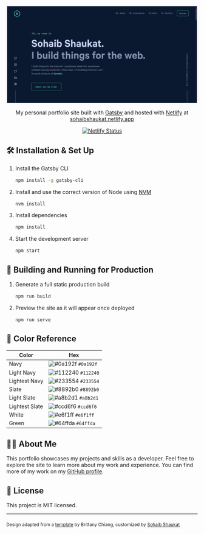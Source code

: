 <div align="center">
  <img alt="Portfolio Preview" src="https://raw.githubusercontent.com/SSKnT/dev-portfolio/main/static/og.png" width="500" />
</div>
<p align="center">
  My personal portfolio site built with <a href="https://www.gatsbyjs.org/" target="_blank">Gatsby</a> and hosted with <a href="https://www.netlify.com/" target="_blank">Netlify</a> at <a href="https://sohaibshaukat.netlify.app" target="_blank">sohaibshaukat.netlify.app</a>
</p>
<p align="center">
  <a href="https://app.netlify.com/sites/sohaibshaukat/deploys" target="_blank">
    <img src="https://api.netlify.com/api/v1/badges/1963b488-7b78-48c9-9e2d-6fb5e47ab3af/deploy-status" alt="Netlify Status" />
  </a>
</p>

## 🛠 Installation & Set Up

1. Install the Gatsby CLI

   ```sh
   npm install -g gatsby-cli
   ```

2. Install and use the correct version of Node using [NVM](https://github.com/nvm-sh/nvm)

   ```sh
   nvm install
   ```

3. Install dependencies

   ```sh
   npm install
   ```

4. Start the development server

   ```sh
   npm start
   ```

## 🚀 Building and Running for Production

1. Generate a full static production build

   ```sh
   npm run build
   ```

1. Preview the site as it will appear once deployed

   ```sh
   npm run serve
   ```

## 🎨 Color Reference

| Color          | Hex                                                                |
| -------------- | ------------------------------------------------------------------ |
| Navy           | ![#0a192f](https://via.placeholder.com/10/0a192f?text=+) `#0a192f` |
| Light Navy     | ![#112240](https://via.placeholder.com/10/0a192f?text=+) `#112240` |
| Lightest Navy  | ![#233554](https://via.placeholder.com/10/303C55?text=+) `#233554` |
| Slate          | ![#8892b0](https://via.placeholder.com/10/8892b0?text=+) `#8892b0` |
| Light Slate    | ![#a8b2d1](https://via.placeholder.com/10/a8b2d1?text=+) `#a8b2d1` |
| Lightest Slate | ![#ccd6f6](https://via.placeholder.com/10/ccd6f6?text=+) `#ccd6f6` |
| White          | ![#e6f1ff](https://via.placeholder.com/10/e6f1ff?text=+) `#e6f1ff` |
| Green          | ![#64ffda](https://via.placeholder.com/10/64ffda?text=+) `#64ffda` |

## 👨‍💻 About Me

This portfolio showcases my projects and skills as a developer. Feel free to explore the site to learn more about my work and experience. You can find more of my work on my [GitHub profile](https://github.com/SSKnT).

## 📝 License

This project is MIT licensed.

---

<sub>
Design adapted from a <a href="https://github.com/bchiang7/v4" target="_blank">template</a> by Brittany Chiang, customized by <a href="https://github.com/SSKnT" target="_blank">Sohaib Shaukat</a>
</sub>

